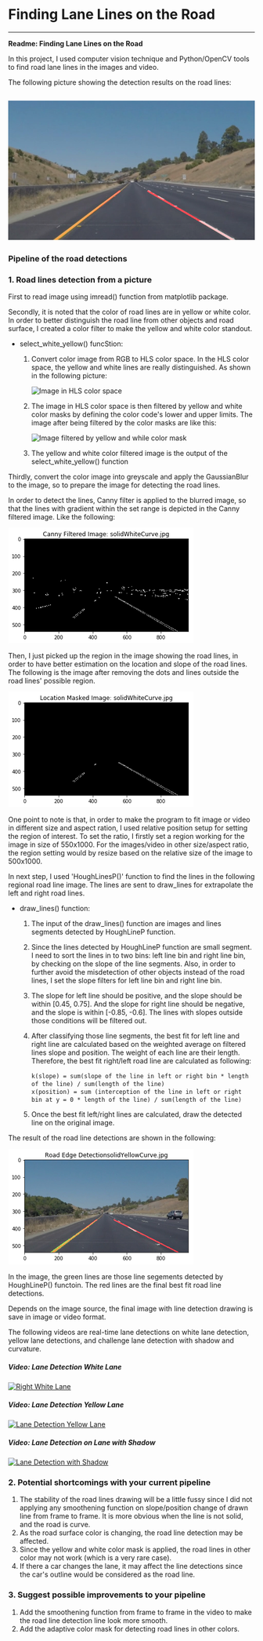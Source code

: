 # **Finding Lane Lines on the Road** 

---

**Readme: Finding Lane Lines on the Road**

In this project, I used computer vision technique and Python/OpenCV tools to find road lane lines in the images and video.

The following picture showing the detection results on the road lines:


[image1]: ./test_images_output/LaneDetection_whiteCarLaneSwitch.jpg

![Image of Detected Road Lines][image1]
---

### Pipeline of the road detections

### 1. Road lines detection from a picture

First to read image using imread() function from matplotlib package.

Secondly, it is noted that the color of road lines are in yellow or white color. In order to better distinguish the road line from other objects and road surface, I created a color filter to make the yellow and white color standout.

* select_white_yellow() funcStion:

    1. Convert color image from RGB to HLS color space. In the HLS color space, the yellow and white lines are really distinguished. As shown in the following picture:

         [image2]: ./DocImages/ImageinHLS.png
         ![Image in HLS color space][image2]

    2. The image in HLS color space is then filtered by yellow and white color masks by defining the color code's lower and upper limits. The image after being filtered by the color masks are like this:
    
        [image3]: ./DocImages/Yellow_Whilte_Filtered_Images.png
        ![Image filtered by yellow and while color mask][image3]
        
    3. The yellow and white color filtered image is the output of the select_white_yellow() function

Thirdly, convert the color image into greyscale and apply the GaussianBlur to the image, so to prepare the image for detecting the road lines. 

In order to detect the lines, Canny filter is applied to the blurred image, so that the lines with gradient within the set range is depicted in the Canny filtered image. Like the following:

[image4]: ./DocImages/CannyFiltered.png
![Image filtered by Gaussian Blur and Canny Filter][image4]

Then, I just picked up the region in the image showing the road lines, in order to have better estimation on the location and slope of the road lines. The following is the image after removing the dots and lines outside the road lines' possible region.

[image5]: ./DocImages/RegionalPlots.png
![Localized Road Line Image][image5]

One point to note is that, in order to make the program to fit image or video in different size and aspect ration, I used relative position setup for setting the region of interest. To set the ratio, I firstly set a region working for the image in size of 550x1000. For the images/video in other size/aspect ratio, the region setting would by resize based on the relative size of the image to 500x1000. 

In next step, I used 'HoughLinesP()' function to find the lines in the following regional road line image. The lines are sent to draw_lines for extrapolate the left and right road lines.

* draw_lines() function:
    
    1. The input of the draw_lines() function are images and lines segments detected by HoughLineP function. 
    2. Since the lines detected by HoughLineP function are small segment. I need to sort the lines in to two bins: left line bin and right line bin, by checking on the slope of the line segments. Also, in order to further avoid the misdetection of other objects instead of the road lines, I set the slope filters for left line bin and right line bin.
    3. The slope for left line should be positive, and the slope should be within [0.45, 0.75]. And the slope for right line should be negative, and the slope is within [-0.85, -0.6]. The lines with slopes outside those conditions will be filtered out.
    4. After classifying those line segments, the best fit for left line and right line are calculated based on the weighted average on filtered lines slope and position. The weight of each line are their length. Therefore, the best fit right/left road line are calculated as following:
            
           k(slope) = sum(slope of the line in left or right bin * length of the line) / sum(length of the line)
           x(position) = sum (interception of the line in left or right bin at y = 0 * length of the line) / sum(length of the line)
    5. Once the best fit left/right lines are calculated, draw the detected line on the original image.
    
The result of the road line detections are shown in the following:

[image6]: ./DocImages/ResultImage.png
![Road Line Detection Result][image6]

In the image, the green lines are those line segements detected by HoughLineP() functoin. The red lines are the final best fit road line detections.

Depends on the image source, the final image with line detection drawing is save in image or video format.

The following videos are real-time lane detections on white lane detection, yellow lane detections, and challenge lane detection with shadow and curvature.

##### Video: Lane Detection White Lane

[![Right White Lane](http://img.youtube.com/vi/r8RqwktMa7o/0.jpg)](http://www.youtube.com/watch?v=r8RqwktMa7o "Right White Lane")

##### Video: Lane Detection Yellow Lane

[![Lane Detection Yellow Lane](http://img.youtube.com/vi/cVyy7CjhWiE/0.jpg)](http://www.youtube.com/watch?v=cVyy7CjhWiE "Lane Detection Yellow Lane")

##### Video: Lane Detection on Lane with Shadow

[![Lane Detection with Shadow](http://img.youtube.com/vi/Ju52FIHjf4A/0.jpg)](http://www.youtube.com/watch?v=Ju52FIHjf4A "Lane Detection with Shadow")

### 2. Potential shortcomings with your current pipeline

1. The stability of the road lines drawing will be a little fussy since I did not applying any smoothening function on slope/position change of drawn line from frame to frame. It is more obvious when the line is not solid, and the road is curve.
2. As the road surface color is changing, the road line detection may be affected.
3. Since the yellow and white color mask is applied, the road lines in other color may not work (which is a very rare case).
4. If there a car changes the lane, it may affect the line detections since the car's outline would be considered as the road line.



### 3. Suggest possible improvements to your pipeline


1. Add the smoothening function from frame to frame in the video to make the road line detection line look more smooth. 
2. Add the adaptive color mask for detecting road lines in other colors. 
